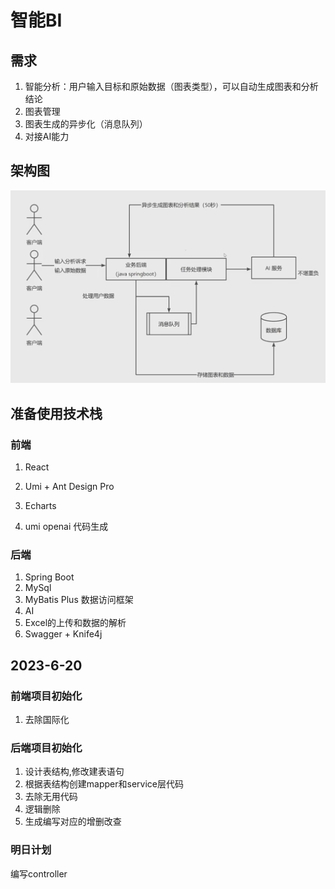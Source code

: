 # 智能BI

## 需求

1. 智能分析：用户输入目标和原始数据（图表类型），可以自动生成图表和分析结论
2. 图表管理
3. 图表生成的异步化（消息队列）
4. 对接AI能力

## 架构图

![image-20230620163116870](doc/image-20230620163116870.png)

## 准备使用技术栈

### 前端

1. React

2. Umi + Ant Design Pro
3. Echarts
4. umi openai 代码生成

### 后端

1. Spring Boot
2. MySql 
3. MyBatis Plus 数据访问框架
4. AI
5. Excel的上传和数据的解析
6. Swagger + Knife4j



## 2023-6-20

### 前端项目初始化

1. 去除国际化

### 后端项目初始化

1. 设计表结构,修改建表语句
2. 根据表结构创建mapper和service层代码
3. 去除无用代码
4. 逻辑删除
5. 生成编写对应的增删改查

### 明日计划

编写controller




